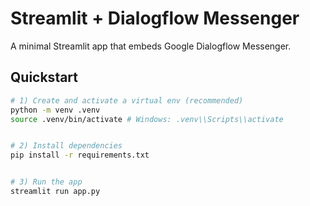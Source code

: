 # Streamlit + Dialogflow Messenger


A minimal Streamlit app that embeds Google Dialogflow Messenger.


## Quickstart


```bash
# 1) Create and activate a virtual env (recommended)
python -m venv .venv
source .venv/bin/activate # Windows: .venv\\Scripts\\activate


# 2) Install dependencies
pip install -r requirements.txt


# 3) Run the app
streamlit run app.py